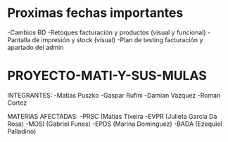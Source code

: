 # Proximas fechas importantes 
  -Cambios BD
  -Retoques facturación y productos (visual y funcional)
  -Pantalla de impresión y stock (visual)
  -Plan de testing facturación y apartado del admin


                 
# PROYECTO-MATI-Y-SUS-MULAS

INTEGRANTES: 
-Matias Puszko
-Gaspar Rufini
-Damian Vazquez
-Roman Cortez

MATERIAS AFECTADAS:
-PRSC (Matias Tixeira
-EVPR (Julieta Garcia Da Rosa)
-MOSI (Gabriel Funes)
-EPDS (Marina Dominguez)
-BADA (Ezequiel Palladino)
